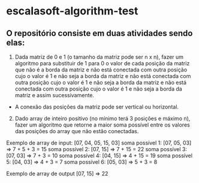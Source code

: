 # escalasoft-algorithm-test

## O repositório consiste em duas atividades sendo elas:

  1) Dada matriz de 0 e 1 (o tamanho da matriz pode ser n x n), fazer um algoritmo para substituir de 1 para 0
  o valor de cada posição da matriz que não é a borda da matriz e não está conectada com outra posição cujo
  o valor é 1 e não seja a borda da matriz e não está conectada com outra posição cujo o valor é 1 e não seja a
  borda da matriz e não está conectada com outra posição cujo o valor é 1 e não seja a borda da matriz e assim
  sucessivamente.

  - A conexão das posições da matriz pode ser vertical ou horizontal.

  2) Dado array de inteiro positivo (no mínimo terá 3 posições e máximo n), fazer um algoritmo que retorne a
  maior soma possível entre os valores das posições do array que não estão conectadas.  
  
  Exemplo de array de input:  [07, 04, 05, 15, 03]
  soma possível 1: [07, 05, 03] => 7 + 5 + 3 = 15
  soma possível 2: [07, 15] => 7 + 15 = 22
  soma possível 3: [07, 03] => 7 + 3 = 10
  soma possível 4: [04, 15] => 4 + 15 = 19
  soma possível 5: [04, 03] => 4 + 3 = 7
  soma possível 6: [05, 03] => 5 + 3 = 8
  
  Exemplo de array de output [07, 15] => 22
